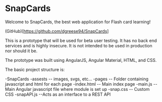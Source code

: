 # SnapCards

Welcome to SnapCards, the best web application for Flash card learning!

(GitHub)[https://github.com/dgreese94/SnapCards]

This is a prototype that will be used for beta user testing.
It has no back end services and is highly insecure. It is not intended to be used in production nor should it be.  

The prototype was built using AngularJS, Angular Material, HTML, and CSS.

The basic project structure is:

 -SnapCards
    -assests  -- images, svgs, etc...
    -pages  -- Folder containing javascript and html for each page
    -index.html -- Main index page
    -main.js  -- Main Angular javascript file where module is set up
    -snap.css -- Custom CSS
    -snapAPI.js --Acts as an interface to a REST API 